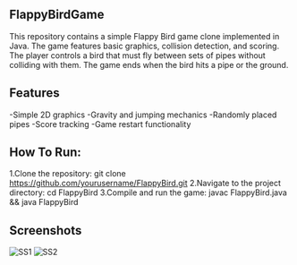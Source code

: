 ## FlappyBirdGame

This repository contains a simple Flappy Bird game clone implemented in Java. The game features basic graphics, collision detection, and scoring. The player controls a bird that must fly between sets of pipes without colliding with them. The game ends when the bird hits a pipe or the ground.

## Features

-Simple 2D graphics
-Gravity and jumping mechanics
-Randomly placed pipes
-Score tracking
-Game restart functionality

## How To Run:

1.Clone the repository: git clone https://github.com/yourusername/FlappyBird.git
2.Navigate to the project directory: cd FlappyBird
3.Compile and run the game: javac FlappyBird.java && java FlappyBird

## Screenshots

![SS1](https://github.com/user-attachments/assets/4804e0aa-96bf-4275-9c37-2ff49c64c3d0)
![SS2](https://github.com/user-attachments/assets/bea4ab1c-c53a-49cd-b341-bc6537077854)
